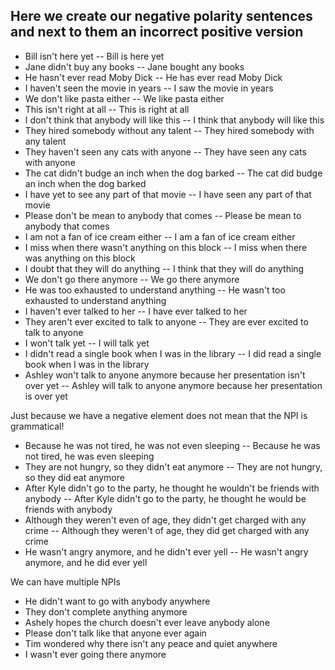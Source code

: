 ## Here we create our negative polarity sentences and next to them an incorrect positive version

* Bill isn't here yet -- Bill is here yet
* Jane didn't buy any books -- Jane bought any books
* He hasn't ever read Moby Dick -- He has ever read Moby Dick
* I haven't seen the movie in years -- I saw the movie in years
* We don't like pasta either -- We like pasta either
* This isn't right at all -- This is right at all
* I don't think that anybody will like this -- I think that anybody will like this
* They hired somebody without any talent -- They hired somebody with any talent
* They haven't seen any cats with anyone -- They have seen any cats with anyone
* The cat didn't budge an inch when the dog barked -- The cat did budge an inch when the dog barked
* I have yet to see any part of that movie -- I have seen any part of that movie
* Please don't be mean to anybody that comes -- Please be mean to anybody that comes
* I am not a fan of ice cream either -- I am a fan of ice cream either
* I miss when there wasn't anything on this block -- I miss when there was anything on this block
* I doubt that they will do anything -- I think that they will do anything
* We don't go there anymore -- We go there anymore
* He was too exhausted to understand anything -- He wasn't too exhausted to understand anything
* I haven't ever talked to her -- I have ever talked to her
* They aren't ever excited to talk to anyone -- They are ever excited to talk to anyone
* I won't talk yet -- I will talk yet
* I didn't read a single book when I was in the library -- I did read a single book when I was in the library
* Ashley won't talk to anyone anymore because her presentation isn't over yet -- Ashley will talk to anyone anymore because her presentation is over yet 

Just because we have a negative element does not mean that the NPI is grammatical!
* Because he was not tired, he was not even sleeping -- Because he was not tired, he was even sleeping
* They are not hungry, so they didn't eat anymore -- They are not hungry, so they did eat anymore
* After Kyle didn't go to the party, he thought he wouldn't be friends with anybody -- After Kyle didn't go to the party, he thought he would be friends with anybody
* Although they weren't even of age, they didn't get charged with any crime -- Although they weren't of age, they did get charged with any crime
* He wasn't angry anymore, and he didn't ever yell -- He wasn't angry anymore, and he did ever yell


We can have multiple NPIs
* He didn't want to go with anybody anywhere
* They don't complete anything anymore
* Ashely hopes the church doesn't ever leave anybody alone
* Please don't talk like that anyone ever again
* Tim wondered why there isn't any peace and quiet anywhere
* I wasn't ever going there anymore
